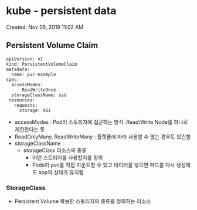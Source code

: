# kube - persistent data

Created: Nov 05, 2019 11:02 AM

## Persistent Volume Claim

    
    apiVersion: v1
    kind: PersistentVolumeClaim
    metadata:
      name: pvc-example
    spec:
      accessModes:
        - ReadWriteOnce
      storageClassName: ssd
     resources:
       requests:
         storage: 4Gi 

- accessModes : Pod이 스토리지에 접근하는 방식 .Read/Write Node를 하나로 제한한다는 뜻
- ReadOnlyMany, ReadWriteMany : 플랫폼에 따라 사용할 수 엾는 경우도 있긴함
- storageClassName :
    - storageClass 리소스의 종류
        - 어떤 스토리지를 사용할지를 정의
        - Pods이 pvc를 직접 마운트할 수 있고 데이터를 넣으면 파드를 다시 생성해도 app의 상태가 유지됨

### StorageClass

- Persistent Volume 확보한 스토리지의 종류를 정의하는 리소스
